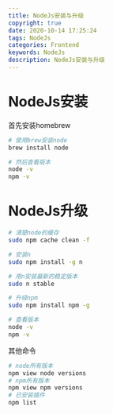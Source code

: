 ```yaml
---
title: NodeJs安装与升级
copyright: true
date: 2020-10-14 17:25:24
tags: NodeJs
categories: Frontend
keywords: NodeJs
description: NodeJs安装与升级
---
```


# NodeJs安装

首先安装homebrew

```bash
# 使用brew安装node
brew install node

# 然后查看版本
node -v
npm -v
```

# NodeJs升级

```bash
# 清楚node的缓存
sudo npm cache clean -f

# 安装n
sudo npm install -g n

# 用n安装最新的稳定版本
sudo n stable

# 升级npm
sudo npm install npm -g

# 查看版本
node -v
npm -v
```

其他命令

```bash
# node所有版本
npm view node versions 
# npm所有版本
npm view npm versions 
# 已安装插件
npm list
```

